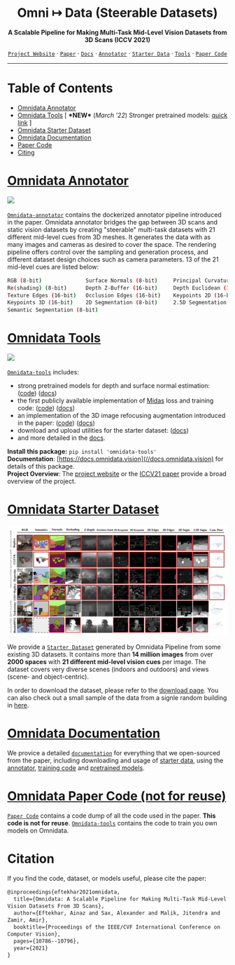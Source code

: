<div align="center">

# Omni ↦ Data (Steerable Datasets)
  
**A Scalable Pipeline for Making Multi-Task Mid-Level Vision Datasets from 3D Scans (ICCV 2021)**
  

[`Project Website`](https://omnidata.vision) &centerdot; [`Paper`](https://arxiv.org/abs/2110.04994) &centerdot; [`Docs`](//docs.omnidata.vision) &centerdot; [`Annotator`](https://github.com/EPFL-VILAB/omnidata-tools/tree/main/omnidata_annotator) &centerdot; [`Starter Data`](//docs.omnidata.vision/starter_dataset.html) &centerdot;  [`Tools`](https://github.com/EPFL-VILAB/omnidata-tools/tree/main/omnidata_tools/torch) &centerdot; [`Paper Code`](https://github.com/EPFL-VILAB/omnidata-tools/tree/main/paper_code)

</div>

---

Table of Contents
=================
   * [Omnidata Annotator](#omnidata-annotator)
   * [Omnidata Tools](#omnidata-tools) \[ **\*NEW\*** (*March '22*) Stronger pretrained models: [quick link](https://docs.omnidata.vision/pretrained.html#Pretrained-Models)  \]
   * [Omnidata Starter Dataset](#omnidata-starter-dataset)
   * [Omnidata Documentation](#omnidata-documentation)
   * [Paper Code](#omnidata-paper-code-not-for-reuse)
   * [Citing](#citation)

# [Omnidata Annotator](https://github.com/EPFL-VILAB/omnidata-tools/tree/main/omnidata_annotator)

![](./assets/point_5.gif)

[`Omnidata-annotator`](https://github.com/EPFL-VILAB/omnidata-tools/tree/main/omnidata_annotator) contains the dockerized annotator pipeline introduced in the paper. Omnidata annotator bridges the gap between 3D scans and static vision datasets by creating "steerable" multi-task datasets with 21 different mid-level cues from 3D meshes. It generates the data with as many images and cameras as desired to cover the space. The rendering pipeline offers control over the sampling and generation process, and different dataset design choices such as camera parameters. 13 of the 21 mid-level cues are listed below:
```bash
RGB (8-bit)              Surface Normals (8-bit)     Principal Curvature (8-bit)
Re(shading) (8-bit)      Depth Z-Buffer (16-bit)     Depth Euclidean (16-bit)
Texture Edges (16-bit)   Occlusion Edges (16-bit)    Keypoints 2D (16-bit)
Keypoints 3D (16-bit)    2D Segmentation (8-bit)     2.5D Segmentation (8-bit)
Semantic Segmentation (8-bit)
```

# [Omnidata Tools](https://github.com/EPFL-VILAB/omnidata-tools/tree/main/omnidata_tools/torch)

![](./assets/depth_to_norm.gif)

[`Omnidata-tools`](https://github.com/EPFL-VILAB/omnidata-tools/tree/main/omnidata_tools/torch) includes:

   * strong pretrained models for depth and surface normal estimation: ([code](https://github.com/EPFL-VILAB/omnidata-tools/tree/main/omnidata_tools/torch#pretrained-models)) ([docs](https://docs.omnidata.vision/pretrained.html#Pretrained-Models))
   * the first publicly available implementation of [Midas](https://github.com/isl-org/MiDaS) loss and training code: ([code](https://github.com/EPFL-VILAB/omnidata-tools/tree/main/omnidata_tools/torch#midas-implementation)) ([docs](https://docs.omnidata.vision/training.html#MiDaS-Implementation))
   * an implementation of the 3D image refocusing augmentation introduced in the paper: ([code](https://github.com/EPFL-VILAB/omnidata-tools/tree/main/omnidata_tools/torch#3d-image-refocusing)) ([docs](https://docs.omnidata.vision/training.html#3D-Depth-of-Field-Augmentation))
   * download and upload utilities for the starter dataset: ([docs](https://docs.omnidata.vision/omnitools.html))
   * and more detailed in the [docs](//docs.omnidata.vision).

**Install this package:** `pip install 'omnidata-tools'` <br>
**Documentation**: [https://docs.omnidata.vision](//docs.omnidata.vision) for details of this package.  <br>
**Project Overview**: The [project website](https://omnidata.vision) or the [ICCV21 paper](https://omnidata.vision/#paper) provide a broad overview of the project.

# [Omnidata Starter Dataset](https://docs.omnidata.vision/starter_dataset.html)

![](./assets/starter_dataset.png)

We provide a [`Starter Dataset`](https://docs.omnidata.vision/starter_dataset.html) generated by Omnidata Pipeline from some existing 3D datasets. It contains more than **14 million images** from over **2000 spaces** with **21 different mid-level vision cues** per image. The dataset covers very diverse scenes (indoors and outdoors) and views (scene- and object-centric).

In order to download the dataset, please refer to the [download page](https://docs.omnidata.vision/starter_dataset_download.html). You can also check out a small sample of the data from a signle random building in [here](https://docs.omnidata.vision/starter_dataset.html#Sample-Data).

# [Omnidata Documentation](https://docs.omnidata.vision)
We provice a detailed [`documentation`](https://docs.omnidata.vision) for everything that we open-sourced from the paper, including downloading and usage of [starter data](https://docs.omnidata.vision/starter_dataset.html), using the [annotator](https://docs.omnidata.vision/annotator_usage.html), [training code](https://docs.omnidata.vision/training.html) and [pretrained models](https://docs.omnidata.vision/pretrained.html).


# [Omnidata Paper Code (not for reuse)](https://github.com/EPFL-VILAB/omnidata-tools/tree/main/paper_code)
[`Paper Code`](https://github.com/EPFL-VILAB/omnidata-tools/tree/main/omnidata_tools) contains a code dump of all the code used in the paper. **This code is not for reuse**. [`Omnidata-tools`](https://github.com/EPFL-VILAB/omnidata-tools/tree/main/omnidata_tools) contains the code to train you own models on Omnidata.

# Citation
If you find the code, dataset, or models useful, please cite the paper:
```
@inproceedings{eftekhar2021omnidata,
  title={Omnidata: A Scalable Pipeline for Making Multi-Task Mid-Level Vision Datasets From 3D Scans},
  author={Eftekhar, Ainaz and Sax, Alexander and Malik, Jitendra and Zamir, Amir},
  booktitle={Proceedings of the IEEE/CVF International Conference on Computer Vision},
  pages={10786--10796},
  year={2021}
}
```
